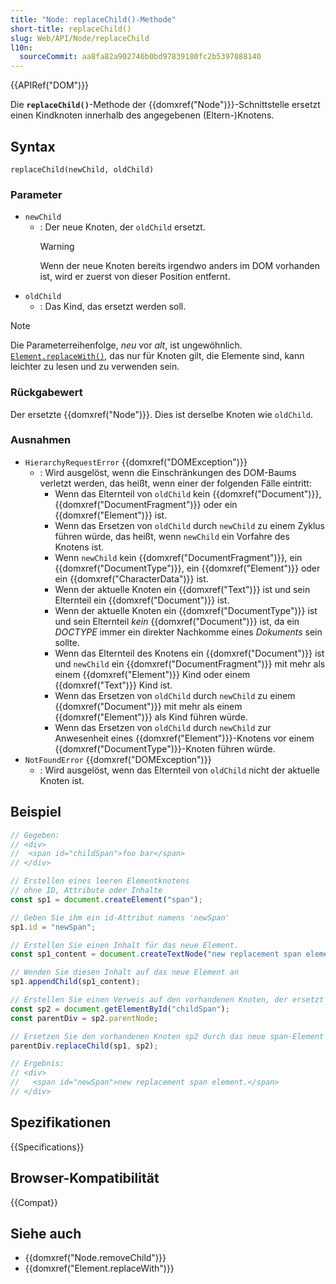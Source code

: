 ```yaml
---
title: "Node: replaceChild()-Methode"
short-title: replaceChild()
slug: Web/API/Node/replaceChild
l10n:
  sourceCommit: aa8fa82a902746b0bd97839180fc2b5397088140
---
```


{{APIRef("DOM")}}

Die **`replaceChild()`**-Methode der {{domxref("Node")}}-Schnittstelle ersetzt einen Kindknoten innerhalb des angegebenen (Eltern-)Knotens.

## Syntax

```js-nolint
replaceChild(newChild, oldChild)
```

### Parameter

- `newChild`
  - : Der neue Knoten, der `oldChild` ersetzt.
    > [!WARNING]
    > Wenn der neue Knoten bereits irgendwo anders im DOM vorhanden ist, wird er zuerst von dieser Position entfernt.
- `oldChild`
  - : Das Kind, das ersetzt werden soll.

> [!NOTE]
> Die Parameterreihenfolge, _neu_ vor _alt_, ist ungewöhnlich.
> [`Element.replaceWith()`](/de/docs/Web/API/Element/replaceWith), das nur für Knoten gilt, die Elemente sind,
> kann leichter zu lesen und zu verwenden sein.

### Rückgabewert

Der ersetzte {{domxref("Node")}}. Dies ist derselbe Knoten wie `oldChild`.

### Ausnahmen

- `HierarchyRequestError` {{domxref("DOMException")}}
  - : Wird ausgelöst, wenn die Einschränkungen des DOM-Baums verletzt werden, das heißt, wenn einer der folgenden Fälle eintritt:
    - Wenn das Elternteil von `oldChild` kein {{domxref("Document")}}, {{domxref("DocumentFragment")}} oder ein {{domxref("Element")}} ist.
    - Wenn das Ersetzen von `oldChild` durch `newChild` zu einem Zyklus führen würde, das heißt, wenn `newChild` ein Vorfahre des Knotens ist.
    - Wenn `newChild` kein {{domxref("DocumentFragment")}}, ein {{domxref("DocumentType")}}, ein {{domxref("Element")}} oder ein {{domxref("CharacterData")}} ist.
    - Wenn der aktuelle Knoten ein {{domxref("Text")}} ist und sein Elternteil ein {{domxref("Document")}} ist.
    - Wenn der aktuelle Knoten ein {{domxref("DocumentType")}} ist und sein Elternteil _kein_ {{domxref("Document")}} ist, da ein _DOCTYPE_ immer ein direkter Nachkomme eines _Dokuments_ sein sollte.
    - Wenn das Elternteil des Knotens ein {{domxref("Document")}} ist und `newChild` ein {{domxref("DocumentFragment")}} mit mehr als einem {{domxref("Element")}} Kind oder einem {{domxref("Text")}} Kind ist.
    - Wenn das Ersetzen von `oldChild` durch `newChild` zu einem {{domxref("Document")}} mit mehr als einem {{domxref("Element")}} als Kind führen würde.
    - Wenn das Ersetzen von `oldChild` durch `newChild` zur Anwesenheit eines {{domxref("Element")}}-Knotens vor einem {{domxref("DocumentType")}}-Knoten führen würde.
- `NotFoundError` {{domxref("DOMException")}}
  - : Wird ausgelöst, wenn das Elternteil von `oldChild` nicht der aktuelle Knoten ist.

## Beispiel

```js
// Gegeben:
// <div>
//  <span id="childSpan">foo bar</span>
// </div>

// Erstellen eines leeren Elementknotens
// ohne ID, Attribute oder Inhalte
const sp1 = document.createElement("span");

// Geben Sie ihm ein id-Attribut namens 'newSpan'
sp1.id = "newSpan";

// Erstellen Sie einen Inhalt für das neue Element.
const sp1_content = document.createTextNode("new replacement span element.");

// Wenden Sie diesen Inhalt auf das neue Element an
sp1.appendChild(sp1_content);

// Erstellen Sie einen Verweis auf den vorhandenen Knoten, der ersetzt werden soll
const sp2 = document.getElementById("childSpan");
const parentDiv = sp2.parentNode;

// Ersetzen Sie den vorhandenen Knoten sp2 durch das neue span-Element sp1
parentDiv.replaceChild(sp1, sp2);

// Ergebnis:
// <div>
//   <span id="newSpan">new replacement span element.</span>
// </div>
```

## Spezifikationen

{{Specifications}}

## Browser-Kompatibilität

{{Compat}}

## Siehe auch

- {{domxref("Node.removeChild")}}
- {{domxref("Element.replaceWith")}}
